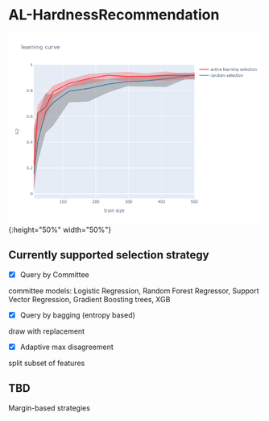 # AL-HardnessRecommendation

![lc](/lc_1.png){:height="50%" width="50%"}


## Currently supported selection strategy

- [x] Query by Committee

committee models: Logistic Regression, Random Forest Regressor, Support Vector Regression, Gradient Boosting trees, XGB

- [x] Query by bagging (entropy based)

draw with replacement

- [x] Adaptive max disagreement

split subset of features

## TBD

Margin-based strategies
